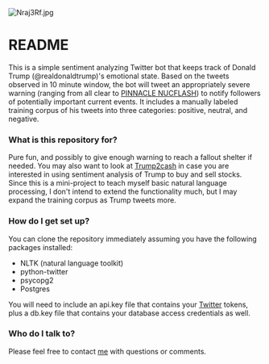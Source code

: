 ![Nraj3Rf.jpg](https://bitbucket.org/repo/jqrp9G/images/3208140985-Nraj3Rf.jpg)

# README #

This is a simple sentiment analyzing Twitter bot that keeps track of Donald Trump (@realdonaldtrump)'s emotional state. Based on the tweets observed in 10 minute window, the bot will tweet an appropriately severe warning (ranging from all clear to [PINNACLE NUCFLASH](https://en.wikipedia.org/wiki/United_States_military_nuclear_incident_terminology)) to notify followers of potentially important current events. It includes a manually labeled training corpus of his tweets into three categories: positive, neutral, and negative.

### What is this repository for? ###

Pure fun, and possibly to give enough warning to reach a fallout shelter if needed. You may also want to look at [Trump2cash](https://github.com/maxbbraun/trump2cash) in case you are interested in using sentiment analysis of Trump to buy and sell stocks. Since this is a mini-project to teach myself basic natural language processing, I don't intend to extend the functionality much, but I may expand the training corpus as Trump tweets more.

### How do I get set up? ###

You can clone the repository immediately assuming you have the following packages installed:

* NLTK (natural language toolkit)
* python-twitter
* psycopg2
* Postgres

You will need to include an api.key file that contains your [Twitter](apps.twitter.com) tokens, plus a db.key file that contains your database access credentials as well.

### Who do I talk to? ###

Please feel free to contact [me](mailto:james.winkler@gmail.com) with questions or comments.